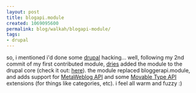 ```yaml
---
layout: post
title: blogapi.module
created: 1069095600
permalink: blog/walkah/blogapi-module/
tags:
- drupal
---
```

so, i mentioned i'd done some <a href="http://drupal.org/">drupal</a> hacking... well, following my 2nd commit of my first contributed module, <a href="http://www.buytaert.net">dries</a> added the module to the drupal core (check it out: <a href="http://cvs.drupal.org/viewcvs/drupal/drupal/modules/blogapi.module?rev=1.1&amp;view=auto">here</a>).  the module replaced bloggerapi.module, and adds support for <a href="http://www.xmlrpc.com/metaWeblogApi">MetaWeblog API</a> and some <a href="http://www.movabletype.org/docs/mtmanual_programmatic.html">Movable Type API</a> extensions (for things like categories, etc).
i feel all warm and fuzzy :)
